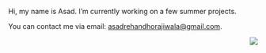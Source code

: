 Hi, my name is Asad. I’m currently working on a few summer projects. 

You can contact me via email: asadrehandhorajiwala@gmail.com.

<a href="https://github.com/AnimeAllstar">
  <img align="right" src="https://github-readme-stats-animeallstar.vercel.app/api/top-langs/?username=AnimeAllstar&layout=compact&text_color=718096&bg_color=ffffff00&border_color=99999950&langs_count=6)](https://github.com/AnimeAllstar/github-readme-stats">
</a>
